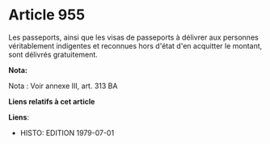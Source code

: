 # Article 955

Les passeports, ainsi que les visas de passeports à délivrer aux personnes véritablement indigentes et reconnues hors d'état
d'en acquitter le montant, sont délivrés gratuitement.

**Nota:**

Nota : Voir annexe III, art. 313 BA

**Liens relatifs à cet article**

**Liens**:

  - HISTO: EDITION 1979-07-01
